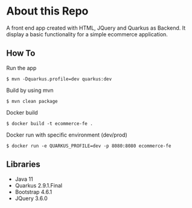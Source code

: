 # About this Repo

A front end app created with HTML, JQuery and Quarkus as Backend. It display a basic functionality for a simple ecommerce application.

 How To
 ------------
 
 Run the app
 ```
 $ mvn -Dquarkus.profile=dev quarkus:dev
 ```
 
 Build by using mvn
 ```
 $ mvn clean package
 ```

 Docker build
 ```
 $ docker build -t ecommerce-fe .
 ```
 
 Docker run with specific environment (dev/prod)
 ```
 $ docker run -e QUARKUS_PROFILE=dev -p 8080:8080 ecommerce-fe
 ```

Libraries
------------
- Java 11
- Quarkus 2.9.1.Final
- Bootstrap 4.6.1
- JQuery 3.6.0
